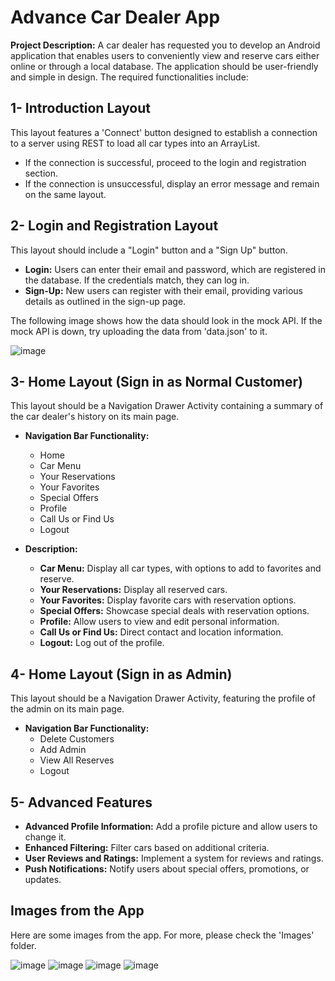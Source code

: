 # **Advance Car Dealer App**

**Project Description:** 
A car dealer has requested you to develop an Android application that enables users to conveniently view and reserve cars either online or through a local database. The application should be user-friendly and simple in design. The required functionalities include:

## **1- Introduction Layout**
   This layout features a 'Connect' button designed to establish a connection to a server using REST to load all car types into an ArrayList.
   - If the connection is successful, proceed to the login and registration section.
   - If the connection is unsuccessful, display an error message and remain on the same layout.

## **2- Login and Registration Layout**

   This layout should include a "Login" button and a "Sign Up" button.
    
   - **Login:** Users can enter their email and password, which are registered in the database. If the credentials match, they can log in.
   - **Sign-Up:** New users can register with their email, providing various details as outlined in the sign-up page.

   The following image shows how the data should look in the mock API. If the mock API is down, try uploading the data from 'data.json' to it.

![image](https://github.com/KhaledRoub/Advance-Car-Dealer-using-Android-Studio/assets/131482786/e24b117b-5887-4246-bcff-3ca24214c183)


## **3- Home Layout (Sign in as Normal Customer)**
   This layout should be a Navigation Drawer Activity containing a summary of the car dealer's history on its main page.

   - **Navigation Bar Functionality:**
     - Home
     - Car Menu
     - Your Reservations
     - Your Favorites
     - Special Offers
     - Profile
     - Call Us or Find Us
     - Logout

   - **Description:**
     - **Car Menu:** Display all car types, with options to add to favorites and reserve.
     - **Your Reservations:** Display all reserved cars.
     - **Your Favorites:** Display favorite cars with reservation options.
     - **Special Offers:** Showcase special deals with reservation options.
     - **Profile:** Allow users to view and edit personal information.
     - **Call Us or Find Us:** Direct contact and location information.
     - **Logout:** Log out of the profile.

## **4- Home Layout (Sign in as Admin)**
   This layout should be a Navigation Drawer Activity, featuring the profile of the admin on its main page.

   - **Navigation Bar Functionality:**
     - Delete Customers
     - Add Admin
     - View All Reserves
     - Logout

## **5- Advanced Features**
   
   - **Advanced Profile Information:** Add a profile picture and allow users to change it.
   - **Enhanced Filtering:** Filter cars based on additional criteria.
   - **User Reviews and Ratings:** Implement a system for reviews and ratings.
   - **Push Notifications:** Notify users about special offers, promotions, or updates.

## **Images from the App**
   Here are some images from the app. For more, please check the 'Images' folder.
   
![image](https://github.com/KhaledRoub/Advance-Car-Dealer-using-Android-Studio/assets/131482786/31ee5666-37d1-4239-8ca3-c86c0d0fac05)
![image](https://github.com/KhaledRoub/Advance-Car-Dealer-using-Android-Studio/assets/131482786/056d832e-419c-48c4-81dc-e659ab0c9893)
![image](https://github.com/KhaledRoub/Advance-Car-Dealer-using-Android-Studio/assets/131482786/e2b6d1c9-6136-4b72-a0c8-d598baf825b2)
![image](https://github.com/KhaledRoub/Advance-Car-Dealer-using-Android-Studio/assets/131482786/618bb47a-10e2-4678-8052-b1e803aa9e1f)
